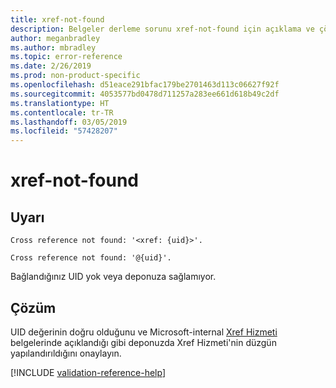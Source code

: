 ```yaml
---
title: xref-not-found
description: Belgeler derleme sorunu xref-not-found için açıklama ve çözüm
author: meganbradley
ms.author: mbradley
ms.topic: error-reference
ms.date: 2/26/2019
ms.prod: non-product-specific
ms.openlocfilehash: d51eace291bfac179be2701463d113c06627f92f
ms.sourcegitcommit: 4053577bd0478d711257a283ee661d618b49c2df
ms.translationtype: HT
ms.contentlocale: tr-TR
ms.lasthandoff: 03/05/2019
ms.locfileid: "57428207"
---
```

# <a name="xref-not-found"></a>xref-not-found

## <a name="warning"></a>Uyarı

`Cross reference not found: '<xref: {uid}>'.`

`Cross reference not found: '@{uid}'.`

Bağlandığınız UID yok veya deponuza sağlamıyor.

## <a name="resolution"></a>Çözüm

UID değerinin doğru olduğunu ve Microsoft-internal [Xref Hizmeti](https://review.docs.microsoft.com/en-us/help/onboard/admin/xref-service?branch=master) belgelerinde açıklandığı gibi deponuzda Xref Hizmeti'nin düzgün yapılandırıldığını onaylayın.

<!--make sure to add this file to your includes folder and verify the path-->
[!INCLUDE [validation-reference-help](includes/validation-reference-help.md)]
